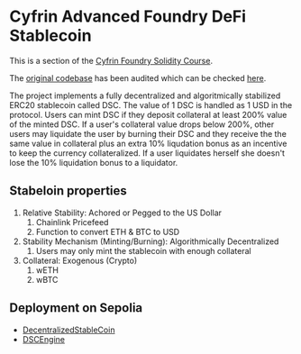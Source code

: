 # Cyfrin Advanced Foundry DeFi Stablecoin

This is a section of the [Cyfrin Foundry Solidity Course](https://github.com/Cyfrin/foundry-full-course-cu?tab=readme-ov-file#advanced-foundry-section-3-foundry-defi--stablecoin-the-pinnacle-project-get-here).

The [original codebase](https://github.com/Cyfrin/foundry-defi-stablecoin-cu) has been audited which can be checked [here](https://github.com/Cyfrin/foundry-defi-stablecoin-cu/blob/main/audits/codehawks-08-05-2023.md).

The project implements a fully decentralized and algoritmically stabilized ERC20 stablecoin called DSC. The value of 1 DSC is handled as 1 USD in the protocol. Users can mint DSC if they deposit collateral at least 200% value of the minted DSC.
If a user's collateral value drops below 200%, other users may liquidate the user by burning their DSC and they receive the the same value in collateral plus an extra 10% liqudation bonus as an incentive to keep the currency collateralized. If a user liquidates herself she doesn't lose the 10% liquidation bonus to a liquidator.

## Stabeloin properties

1. Relative Stability: Achored or Pegged to the US Dollar
   1. Chainlink Pricefeed
   2. Function to convert ETH & BTC to USD
2. Stability Mechanism (Minting/Burning): Algorithmically Decentralized
   1. Users may only mint the stablecoin with enough collateral
3. Collateral: Exogenous (Crypto)
   1. wETH
   2. wBTC

## Deployment on Sepolia

* [DecentralizedStableCoin](https://sepolia.etherscan.io/address/0x6953688C48B0d111303b348855A3Ce8c4E16ae76)
* [DSCEngine](https://sepolia.etherscan.io/address/0xad2C82d9418061C2D5c38490451Ed69154c24AC6)
